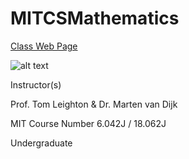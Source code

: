# MITCSMathematics

[Class Web Page](https://ocw.mit.edu/courses/electrical-engineering-and-computer-science/6-042j-mathematics-for-computer-science-fall-2010/index.htm)

![alt text](https://ocw.mit.edu/courses/electrical-engineering-and-computer-science/6-042j-mathematics-for-computer-science-fall-2010/6-042jf10.jpg)

Instructor(s)

Prof. Tom Leighton & Dr. Marten van Dijk

MIT Course Number 6.042J / 18.062J

Undergraduate

